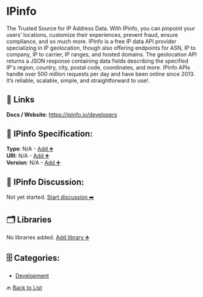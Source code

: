 # IPinfo

The Trusted Source for IP Address Data.
With IPinfo, you can pinpoint your users’ locations, customize their experiences, prevent fraud, ensure compliance, and so much more. IPinfo is a free IP data API provider specializing in IP geolocation, though also offering endpoints for ASN, IP to company, IP to carrier, IP ranges, and hosted domains. The geolocation API returns a JSON response containing data fields describing the specified IP's region, country, city, postal code, coordinates, and more. IPinfo APIs handle over 500 million requests per day and have been online since 2013. It’s reliable, scalable, simple, and straightforward to use!.

##  🔗 Links
**Docs / Website**: https://ipinfo.io/developers

## 🧬 IPinfo Specification:
**Type**: N/A - [Add ➕](https://github.com/apis-list/apis-list/edit/main/apis.yaml#L9974)  
**URI**: N/A - [Add ➕](https://github.com/apis-list/apis-list/edit/main/apis.yaml#L9974)  
**Version**: N/A - [Add ➕](https://github.com/apis-list/apis-list/edit/main/apis.yaml#L9974)

## 💬 IPinfo Discussion:
Not yet started. [Start discussion ➡️](https://github.com/apis-list/apis-list/discussions/new)

## 🗂️ Libraries

No libraries added. [Add library ➕](https://github.com/apis-list/apis-list/edit/main/apis.yaml#L9974)    


## 🗄️ Categories:
- [Development](https://github.com/apis-list/apis-list#development-)

🔙  [Back to List](https://github.com/apis-list/apis-list)
